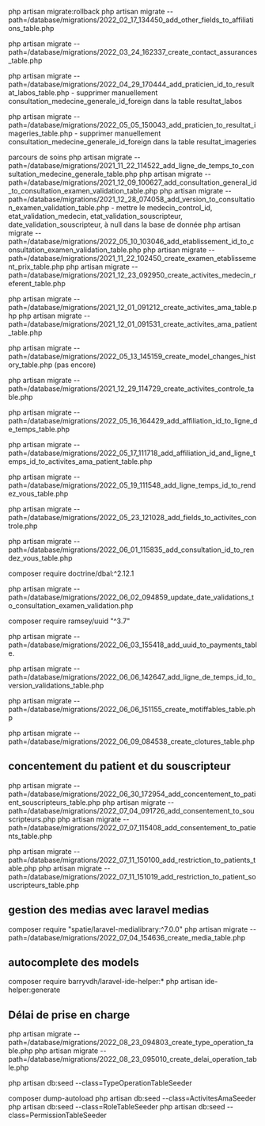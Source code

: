php artisan migrate:rollback
php artisan migrate --path=/database/migrations/2022_02_17_134450_add_other_fields_to_affiliations_table.php

php artisan migrate --path=/database/migrations/2022_03_24_162337_create_contact_assurances_table.php

php artisan migrate --path=/database/migrations/2022_04_29_170444_add_praticien_id_to_resultat_labos_table.php
    - supprimer manuellement consultation_medecine_generale_id_foreign dans la table resultat_labos

php artisan migrate --path=/database/migrations/2022_05_05_150043_add_praticien_to_resultat_imageries_table.php
    - supprimer manuellement consultation_medecine_generale_id_foreign dans la table resultat_imageries

parcours de soins
php artisan migrate --path=/database/migrations/2021_11_22_114522_add_ligne_de_temps_to_consultation_medecine_generale_table.php
php artisan migrate --path=/database/migrations/2021_12_09_100627_add_consultation_general_id_to_consultation_examen_validation_table.php
php artisan migrate --path=/database/migrations/2021_12_28_074058_add_version_to_consultation_examen_validation_table.php
    - mettre le medecin_control_id, etat_validation_medecin, etat_validation_souscripteur, date_validation_souscripteur,  à null dans la base de donnée
php artisan migrate --path=/database/migrations/2022_05_10_103046_add_etablissement_id_to_consultation_examen_validation_table.php
php artisan migrate --path=/database/migrations/2021_11_22_102450_create_examen_etablissement_prix_table.php
php artisan migrate --path=/database/migrations/2021_12_23_092950_create_activites_medecin_referent_table.php

php artisan migrate --path=/database/migrations/2021_12_01_091212_create_activites_ama_table.php
php artisan migrate --path=/database/migrations/2021_12_01_091531_create_activites_ama_patient_table.php

php artisan migrate --path=/database/migrations/2022_05_13_145159_create_model_changes_history_table.php (pas encore)

php artisan migrate --path=/database/migrations/2021_12_29_114729_create_activites_controle_table.php

php artisan migrate --path=/database/migrations/2022_05_16_164429_add_affiliation_id_to_ligne_de_temps_table.php

php artisan migrate --path=/database/migrations/2022_05_17_111718_add_affiliation_id_and_ligne_temps_id_to_activites_ama_patient_table.php

php artisan migrate --path=/database/migrations/2022_05_19_111548_add_ligne_temps_id_to_rendez_vous_table.php

php artisan migrate --path=/database/migrations/2022_05_23_121028_add_fields_to_activites_controle.php

php artisan migrate --path=/database/migrations/2022_06_01_115835_add_consultation_id_to_rendez_vous_table.php


composer require doctrine/dbal:^2.12.1 

php artisan migrate --path=/database/migrations/2022_06_02_094859_update_date_validations_to_consultation_examen_validation.php

composer require ramsey/uuid "^3.7"

php artisan migrate --path=/database/migrations/2022_06_03_155418_add_uuid_to_payments_table.


php artisan migrate --path=/database/migrations/2022_06_06_142647_add_ligne_de_temps_id_to_version_validations_table.php

php artisan migrate --path=/database/migrations/2022_06_06_151155_create_motiffables_table.php

php artisan migrate --path=/database/migrations/2022_06_09_084538_create_clotures_table.php


## concentement du patient et du souscripteur
php artisan migrate --path=/database/migrations/2022_06_30_172954_add_concentement_to_patient_souscripteurs_table.php
php artisan migrate --path=/database/migrations/2022_07_04_091726_add_consentement_to_souscripteurs.php
php artisan migrate --path=/database/migrations/2022_07_07_115408_add_consentement_to_patients_table.php

php artisan migrate --path=/database/migrations/2022_07_11_150100_add_restriction_to_patients_table.php
php artisan migrate --path=/database/migrations/2022_07_11_151019_add_restriction_to_patient_souscripteurs_table.php

## gestion des medias avec laravel medias
composer require "spatie/laravel-medialibrary:^7.0.0"
php artisan migrate --path=/database/migrations/2022_07_04_154636_create_media_table.php

## autocomplete des models
composer require barryvdh/laravel-ide-helper:*
php artisan ide-helper:generate

## Délai de prise en charge
php artisan migrate --path=/database/migrations/2022_08_23_094803_create_type_operation_table.php
php artisan migrate --path=/database/migrations/2022_08_23_095010_create_delai_operation_table.php

php artisan db:seed --class=TypeOperationTableSeeder

composer dump-autoload
php artisan db:seed --class=ActivitesAmaSeeder
php artisan db:seed --class=RoleTableSeeder
php artisan db:seed --class=PermissionTableSeeder